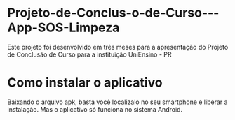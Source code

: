 # Projeto-de-Conclus-o-de-Curso---App-SOS-Limpeza
Este projeto foi desenvolvido em três meses para a apresentação do Projeto de Conclusão de Curso para a instituição UniEnsino - PR

# Como instalar o aplicativo
Baixando o arquivo apk, basta você localizalo no seu smartphone e liberar a instalação. Mas o aplicativo só funciona no sistema Android.
